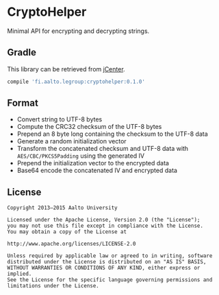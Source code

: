 # CryptoHelper

Minimal API for encrypting and decrypting strings.

## Gradle

This library can be retrieved from [jCenter](https://bintray.com/bintray/jcenter).

```groovy
compile 'fi.aalto.legroup:cryptohelper:0.1.0'
```

## Format

* Convert string to UTF-8 bytes
* Compute the CRC32 checksum of the UTF-8 bytes
* Prepend an 8 byte long containing the checksum to the UTF-8 data
* Generate a random initialization vector
* Transform the concatenated checksum and UTF-8 data with `AES/CBC/PKCS5Padding` using the generated IV
* Prepend the initialization vector to the encrypted data
* Base64 encode the concatenated IV and encrypted data

## License

```
Copyright 2013–2015 Aalto University

Licensed under the Apache License, Version 2.0 (the "License");
you may not use this file except in compliance with the License.
You may obtain a copy of the License at

http://www.apache.org/licenses/LICENSE-2.0

Unless required by applicable law or agreed to in writing, software
distributed under the License is distributed on an "AS IS" BASIS,
WITHOUT WARRANTIES OR CONDITIONS OF ANY KIND, either express or implied.
See the License for the specific language governing permissions and
limitations under the License.
```
